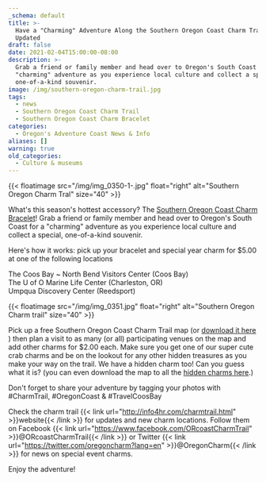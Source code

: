 ```yaml
---
_schema: default
title: >-
  Have a "Charming" Adventure Along the Southern Oregon Coast Charm Trail
  Updated
draft: false
date: 2021-02-04T15:00:00-08:00
description: >-
  Grab a friend or family member and head over to Oregon's South Coast for a
  "charming" adventure as you experience local culture and collect a special,
  one-of-a-kind souvenir.
image: /img/southern-oregon-charm-trail.jpg
tags:
  - news
  - Southern Oregon Coast Charm Trail
  - Southern Oregon Coast Charm Bracelet
categories:
  - Oregon's Adventure Coast News & Info
aliases: []
warning: true
old_categories:
  - Culture & museums
---
```

{{< floatimage src="/img/img_0350-1-.jpg" float="right" alt="Southern Oregon Charm Tral" size="40" >}}

What's this season's hottest accessory? The [Southern Oregon Coast Charm Bracelet](/img/charm-trail-map.pdf)! Grab a friend or family member and head over to Oregon's South Coast for a "charming" adventure as you experience local culture and collect a special, one-of-a-kind souvenir.

Here's how it works: pick up your bracelet and special year charm for $5.00 at one of the following locations

The Coos Bay ~ North Bend Visitors Center (Coos Bay)<br>The U of O Marine Life Center (Charleston, OR)<br>Umpqua Discovery Center (Reedsport)

{{< floatimage src="/img/img_0351.jpg" float="right" alt="Southern Oregon Charm trail" size="40" >}}

Pick up a free Southern Oregon Coast Charm Trail map (or [download it here](/img/Charm-Trail-Map.pdf) ) then plan a visit to as many (or all) participating venues on the map and add other charms for $2.00 each. Make sure you get one of our super cute crab charms and be on the lookout for any other hidden treasures as you make your way on the trail. We have a hidden charm too! Can you guess what it is? (you can even download the map to all the [hidden charms here](/img/Charm-Trail-Map-Hidden-Charm-Map.pdf).)

Don't forget to share your adventure by tagging your photos with \#CharmTrail, \#OregonCoast & \#TravelCoosBay

Check the charm trail {{< link url="http://info4hr.com/charmtrail.html" >}}website{{< /link >}} for updates and new charm locations. Follow them on Facebook {{< link url="https://www.facebook.com/ORcoastCharmTrail" >}}@ORcoastCharmTrail{{< /link >}} or Twitter {{< link url="https://twitter.com/oregoncharm?lang=en" >}}@OregonCharm{{< /link >}} for news on special event charms.

Enjoy the adventure!